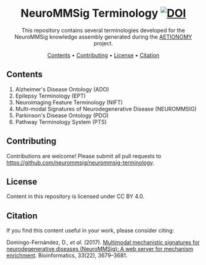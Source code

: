 <h1 align="center">
  <br>
  NeuroMMSig Terminology
  <a href="https://zenodo.org/badge/latestdoi/164427356"><img src="https://zenodo.org/badge/164427356.svg" alt="DOI"></a>
  <br>
</h1>

<p align="center">
This repository contains several terminologies developed for the 
NeuroMMSig knowledge assembly generated during the <a href="https://aetionomy.eu">AETIONOMY</a> 
project.
</p>

<p align="center">
  <a href="#contents">Contents</a> •
  <a href="#contributing">Contributing</a> •
  <a href="#contributing">License</a> •
  <a href="#contributing">Citation</a>
</p>

## Contents

1. Alzheimer's Disease Ontology (ADO)
2. Epilepsy Terminology (EPT)
3. Neuroimaging Feature Terminology (NIFT)
4. Multi-modal Signatures of Neurodegenerative Disease (NEUROMMSIG)
5. Parkinson's Disease Ontology (PDO)
6. Pathway Terminology System (PTS)

## Contributing

Contributions are welcome! Please submit all pull requests to https://github.com/neurommsig/neurommsig-terminology.

## License

Content in this repository is licensed under CC BY 4.0.

## Citation

If you find this content useful in your work, please consider citing:

Domingo-Fernández, D., *et al.* (2017). [Multimodal mechanistic signatures for neurodegenerative 
diseases (NeuroMMSig): A web server for mechanism enrichment](https://doi.org/10.1093/bioinformatics/btx399). 
Bioinformatics, 33(22), 3679–3681.
